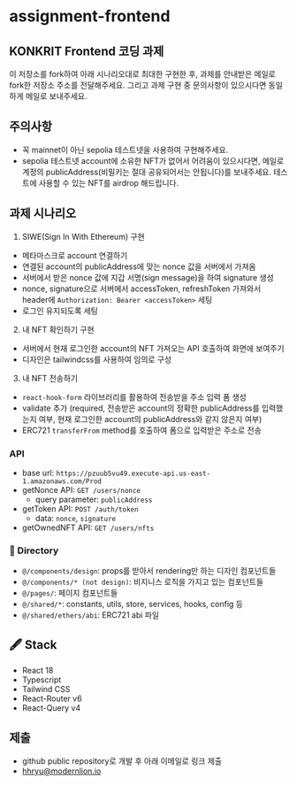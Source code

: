 # assignment-frontend

## KONKRIT Frontend 코딩 과제

이 저장소를 fork하여 아래 시나리오대로 최대한 구현한 후, 과제를 안내받은 메일로 fork한 저장소 주소를 전달해주세요. 그리고 과제 구현 중 문의사항이 있으시다면 동일하게 메일로 보내주세요.

## 주의사항

- 꼭 mainnet이 아닌 sepolia 테스트넷을 사용하여 구현해주세요.
- sepolia 테스트넷 account에 소유한 NFT가 없어서 어려움이 있으시다면, 메일로 계정의 publicAddress(비밀키는 절대 공유되어서는 안됩니다)를 보내주세요. 테스트에 사용할 수 있는 NFT를 airdrop 해드립니다.

## 과제 시나리오

1. SIWE(Sign In With Ethereum) 구현

- 메타마스크로 account 연결하기
- 연결된 account의 publicAddress에 맞는 nonce 값을 서버에서 가져옴
- 서버에서 받은 nonce 값에 지갑 서명(sign message)을 하여 signature 생성
- nonce, signature으로 서버에서 accessToken, refreshToken 가져와서 header에 `Authorization: Bearer <accessToken>` 세팅
- 로그인 유지되도록 세팅

2. 내 NFT 확인하기 구현

- 서버에서 현재 로그인한 account의 NFT 가져오는 API 호출하여 화면에 보여주기
- 디자인은 tailwindcss를 사용하여 임의로 구성

3. 내 NFT 전송하기

- `react-hook-form` 라이브러리를 활용하여 전송받을 주소 입력 폼 생성
- validate 추가 (required, 전송받은 account의 정확한 publicAddress를 입력했는지 여부, 현재 로그인한 account의 publicAddress와 같지 않은지 여부)
- ERC721 `transferFrom` method를 호출하여 폼으로 입력받은 주소로 전송

### API

- base url: `https://pzuub5vu49.execute-api.us-east-1.amazonaws.com/Prod`
- getNonce API: `GET /users/nonce`
  - query parameter: `publicAddress`
- getToken API: `POST /auth/token`
  - data: `nonce`, `signature`
- getOwnedNFT API: `GET /users/nfts`

### 🧱 Directory

- `@/components/design`: props를 받아서 rendering만 하는 디자인 컴포넌트들
- `@/components/* (not design)`: 비지니스 로직을 가지고 있는 컴포넌트들
- `@/pages/`: 페이지 컴포넌트들
- `@/shared/*`: constants, utils, store, services, hooks, config 등
- `@/shared/ethers/abi`: ERC721 abi 파일

## 🖋 Stack

- React 18
- Typescript
- Tailwind CSS
- React-Router v6
- React-Query v4

## 제출
- github public repository로 개발 후 아래 이메일로 링크 제출
- hhryu@modernlion.io
